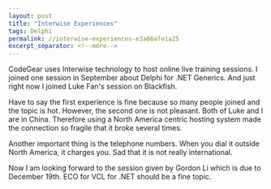 ```yaml
---
layout: post
title: "Interwise Experiences"
tags: Delphi
permalink: //interwise-experiences-e3a86afe1a25
excerpt_separator: <!--more-->
---
```

CodeGear uses Interwise technology to host online live training sessions. I joined one session in September about Delphi for .NET Generics. And just right now I joined Luke Fan's session on Blackfish.

Have to say the first experience is fine because so many people joined and the topic is hot. However, the second one is not pleasant. Both of Luke and I are in China. Therefore using a North America centric hosting system made the connection so fragile that it broke several times.

Another important thing is the telephone numbers. When you dial it outside North America, it charges you. Sad that it is not really international.

Now I am looking forward to the session given by Gordon Li which is due to December 19th. ECO for VCL for .NET should be a fine topic.
<!--more-->

